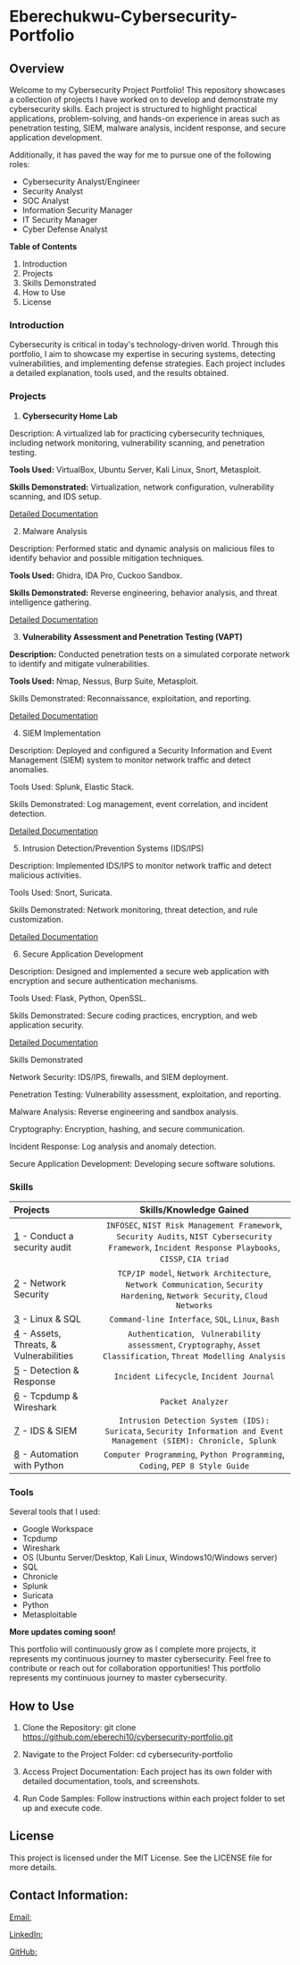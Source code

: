 # Eberechukwu-Cybersecurity-Portfolio
## Overview

Welcome to my Cybersecurity Project Portfolio! This repository showcases a collection of projects I have worked on to develop and demonstrate my cybersecurity skills. Each project is structured to highlight practical applications, problem-solving, and hands-on experience in areas such as penetration testing, SIEM, malware analysis, incident response, and secure application development.

Additionally, it has paved the way for me to pursue one of the following roles:
* Cybersecurity Analyst/Engineer
* Security Analyst
* SOC Analyst
* Information Security Manager
* IT Security Manager
* Cyber Defense Analyst

**Table of Contents**

1. Introduction
2. Projects
3. Skills Demonstrated
4. How to Use
5. License

### Introduction

Cybersecurity is critical in today's technology-driven world. Through this portfolio, I aim to showcase my expertise in securing systems, detecting vulnerabilities, and implementing defense strategies. Each project includes a detailed explanation, tools used, and the results obtained.

### Projects

1. **Cybersecurity Home Lab**

Description: A virtualized lab for practicing cybersecurity techniques, including network monitoring, vulnerability scanning, and penetration testing.

**Tools Used:** VirtualBox, Ubuntu Server, Kali Linux, Snort, Metasploit.

**Skills Demonstrated:** Virtualization, network configuration, vulnerability scanning, and IDS setup.

[Detailed Documentation](https://your.com)

2. Malware Analysis

Description: Performed static and dynamic analysis on malicious files to identify behavior and possible mitigation techniques.

**Tools Used:** Ghidra, IDA Pro, Cuckoo Sandbox.

**Skills Demonstrated:** Reverse engineering, behavior analysis, and threat intelligence gathering.

[Detailed Documentation](https://your.com)

3. **Vulnerability Assessment and Penetration Testing (VAPT)**

**Description:** Conducted penetration tests on a simulated corporate network to identify and mitigate vulnerabilities.

**Tools Used:** Nmap, Nessus, Burp Suite, Metasploit.

Skills Demonstrated: Reconnaissance, exploitation, and reporting.

[Detailed Documentation](https://your.com)

4. SIEM Implementation

Description: Deployed and configured a Security Information and Event Management (SIEM) system to monitor network traffic and detect anomalies.

Tools Used: Splunk, Elastic Stack.

Skills Demonstrated: Log management, event correlation, and incident detection.

[Detailed Documentation](https://your.com)

5. Intrusion Detection/Prevention Systems (IDS/IPS)

Description: Implemented IDS/IPS to monitor network traffic and detect malicious activities.

Tools Used: Snort, Suricata.

Skills Demonstrated: Network monitoring, threat detection, and rule customization.

[Detailed Documentation](https:your.com)


6. Secure Application Development

Description: Designed and implemented a secure web application with encryption and secure authentication mechanisms.

Tools Used: Flask, Python, OpenSSL.

Skills Demonstrated: Secure coding practices, encryption, and web application security.

[Detailed Documentation](https://your.com)


Skills Demonstrated

Network Security: IDS/IPS, firewalls, and SIEM deployment.

Penetration Testing: Vulnerability assessment, exploitation, and reporting.

Malware Analysis: Reverse engineering and sandbox analysis.

Cryptography: Encryption, hashing, and secure communication.

Incident Response: Log analysis and anomaly detection.

Secure Application Development: Developing secure software solutions.















### Skills  
| Projects | Skills/Knowledge Gained | 
| :--- |:---:|
| [1](https://github.com/Kwangsa19/Ketmanto-Cybersecurity-Portfolio/tree/main/1%20-%20Conduct%20an%20Audit) - Conduct a security audit | `INFOSEC`, `NIST Risk Management Framework`, `Security Audits`, `NIST Cybersecurity Framework`, `Incident Response Playbooks`, `CISSP`, `CIA triad` |
| [2](https://github.com/Kwangsa19/Ketmanto-Cybersecurity-Portfolio/tree/main/2%20-%20Network%20Security) - Network Security | `TCP/IP model`,  `Network Architecture`, `Network Communication`, `Security Hardening`, `Network Security`, `Cloud Networks` | 
| [3](https://github.com/Kwangsa19/Ketmanto-Cybersecurity-Portfolio/tree/main/3%20-%20Linux%20%26%20SQL) - Linux & SQL | `Command-line Interface`, `SQL`, `Linux`, `Bash` | 
| [4](https://github.com/Kwangsa19/Ketmanto-Cybersecurity-Portfolio/tree/main/4%20-%20Assets%20%26%20Threats%20%26%20Vulnerabilities) - Assets, Threats, & Vulnerabilities | `Authentication`, ` Vulnerability assessment`, `Cryptography`, `Asset Classification`, `Threat Modelling Analysis`|
| [5](https://github.com/Kwangsa19/Ketmanto-Cybersecurity-Portfolio/tree/main/5%20-%20Detection%20%26%20Response) - Detection & Response | `Incident Lifecycle`, `Incident Journal` |
| [6](https://github.com/Kwangsa19/Ketmanto-Cybersecurity-Portfolio/tree/main/6%20-%20Tcpdump%20%26%20Wireshark) - Tcpdump & Wireshark | `Packet Analyzer` | 
| [7](https://github.com/Kwangsa19/Ketmanto-Cybersecurity-Portfolio/tree/main/7%20-%20IDS%20%26%20SIEM) - IDS & SIEM | `Intrusion Detection System (IDS): Suricata`, `Security Information and Event Management (SIEM): Chronicle, Splunk` |
| [8](https://github.com/Kwangsa19/Ketmanto-Cybersecurity-Portfolio/tree/main/8%20-%20Automation%20with%20Python) - Automation with Python | `Computer Programming`, `Python Programming`, `Coding`, `PEP 8 Style Guide`| 

### Tools 
Several tools that I used: 
* Google Workspace 
* Tcpdump
* Wireshark
* OS (Ubuntu Server/Desktop, Kali Linux, Windows10/Windows server)
* SQL
* Chronicle
* Splunk
* Suricata
* Python
* Metasploitable 

**More updates coming soon!**

This portfolio will continuously grow as I complete more projects, it represents my continuous journey to master cybersecurity. Feel free to contribute or reach out for collaboration opportunities! This portfolio represents my continuous journey to master cybersecurity.

## How to Use
1. Clone the Repository:
git clone https://github.com/eberechi10/cybersecurity-portfolio.git

2. Navigate to the Project Folder:
cd cybersecurity-portfolio

3. Access Project Documentation:
Each project has its own folder with detailed documentation, tools, and screenshots.

4. Run Code Samples:
Follow instructions within each project folder to set up and execute code.


## License

This project is licensed under the MIT License. See the LICENSE file for more details.



## Contact Information:

[Email:](YourEmail@example.com)

[LinkedIn:](https://LinkedIn-Profile)

[GitHub:]( https://github.com/eberechi10)


